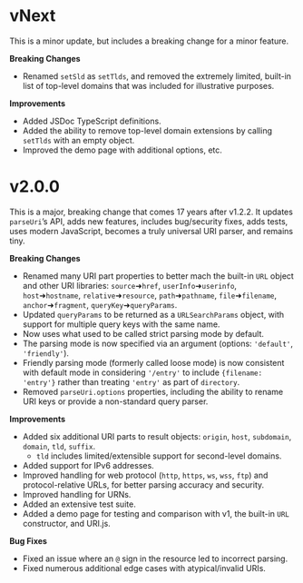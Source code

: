 # vNext

This is a minor update, but includes a breaking change for a minor feature.

**Breaking Changes**

- Renamed `setSld` as `setTlds`, and removed the extremely limited, built-in list of top-level domains that was included for illustrative purposes.

**Improvements**

- Added JSDoc TypeScript definitions.
- Added the ability to remove top-level domain extensions by calling `setTlds` with an empty object.
- Improved the demo page with additional options, etc.

# v2.0.0

This is a major, breaking change that comes 17 years after v1.2.2. It updates `parseUri`’s API, adds new features, includes bug/security fixes, adds tests, uses modern JavaScript, becomes a truly universal URI parser, and remains tiny.

**Breaking Changes**

- Renamed many URI part properties to better mach the built-in `URL` object and other URI libraries: `source`➜`href`, `userInfo`➜`userinfo`, `host`➜`hostname`, `relative`➜`resource`, `path`➜`pathname`, `file`➜`filename`, `anchor`➜`fragment`, `queryKey`➜`queryParams`.
- Updated `queryParams` to be returned as a `URLSearchParams` object, with support for multiple query keys with the same name.
- Now uses what used to be called strict parsing mode by default.
- The parsing mode is now specified via an argument (options: `'default'`, `'friendly'`).
- Friendly parsing mode (formerly called loose mode) is now consistent with default mode in considering `'/entry'` to include `{filename: 'entry'}` rather than treating `'entry'` as part of `directory`.
- Removed `parseUri.options` properties, including the ability to rename URI keys or provide a non-standard query parser.

**Improvements**

- Added six additional URI parts to result objects: `origin`, `host`, `subdomain`, `domain`, `tld`, `suffix`.
  - `tld` includes limited/extensible support for second-level domains.
- Added support for IPv6 addresses.
- Improved handling for web protocol (`http`, `https`, `ws`, `wss`, `ftp`) and protocol-relative URLs, for better parsing accuracy and security.
- Improved handling for URNs.
- Added an extensive test suite.
- Added a demo page for testing and comparison with v1, the built-in `URL` constructor, and URI.js.

**Bug Fixes**

- Fixed an issue where an `@` sign in the resource led to incorrect parsing.
- Fixed numerous additional edge cases with atypical/invalid URIs.
